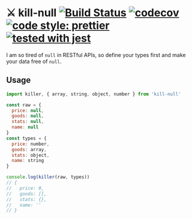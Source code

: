 # ⚔ kill-null [![Build Status](https://travis-ci.org/RyanLiu0235/kill-null.svg?branch=master)](https://travis-ci.org/RyanLiu0235/kill-null) [![codecov](https://codecov.io/gh/RyanLiu0235/kill-null/branch/master/graph/badge.svg)](https://codecov.io/gh/RyanLiu0235/kill-null) [![code style: prettier](https://img.shields.io/badge/code_style-prettier-ff69b4.svg)](https://github.com/prettier/prettier) [![tested with jest](https://img.shields.io/badge/tested_with-jest-99424f.svg)](https://github.com/facebook/jest)

I am so tired of `null` in RESTful APIs, so define your types first and make your data free of `null`.

## Usage

``` js
import killer, { array, string, object, number } from 'kill-null'

const raw = {
  price: null,
  goods: null,
  stats: null,
  name: null
}
const types = {
  price: number,
  goods: array,
  stats: object,
  name: string
}

console.log(killer(raw, types))
// {
//   price: 0,
//   goods: [],
//   stats: {},
//   name: ''
// }
```